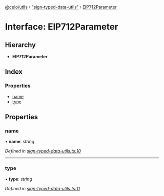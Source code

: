 [@celo/utils](../README.md) › ["sign-typed-data-utils"](../modules/_sign_typed_data_utils_.md) › [EIP712Parameter](_sign_typed_data_utils_.eip712parameter.md)

# Interface: EIP712Parameter

## Hierarchy

* **EIP712Parameter**

## Index

### Properties

* [name](_sign_typed_data_utils_.eip712parameter.md#name)
* [type](_sign_typed_data_utils_.eip712parameter.md#type)

## Properties

###  name

• **name**: *string*

*Defined in [sign-typed-data-utils.ts:10](https://github.com/celo-org/celo-monorepo/blob/master/packages/sdk/utils/src/sign-typed-data-utils.ts#L10)*

___

###  type

• **type**: *string*

*Defined in [sign-typed-data-utils.ts:11](https://github.com/celo-org/celo-monorepo/blob/master/packages/sdk/utils/src/sign-typed-data-utils.ts#L11)*
